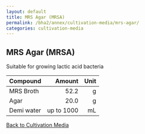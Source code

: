 ```yaml
---
layout: default
title: MRS Agar (MRSA)
permalink: /bha2/annex/cultivation-media/mrs-agar/
categories: cultivation-media
---
```


## MRS Agar (MRSA)

Suitable for growing lactic acid bacteria

|Compound| Amount | Unit |
|:-------|-------:|-----:|
|MRS Broth|52.2|g|
|Agar|20.0|g|
|Demi water| up to 1000|mL|

[Back to Cultivation Media](/bha2/annex/cultivation-media/)

